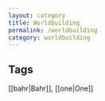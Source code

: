 ```yaml
---
layout: category
title: Worldbuilding
permalink: /worldbuilding
category: worldbuilding
---
```



## Tags

[[bahr|Bahr]], [[one|One]]


